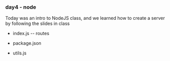 ### day4 - node

Today was an intro to NodeJS class, and we learned how to create a server by following the slides in class

- index.js -- routes

- package.json

- utils.js
